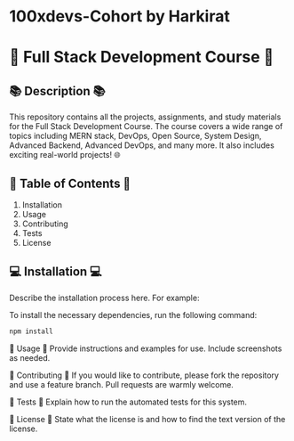 # 100xdevs-Cohort by Harkirat
# 🚀 Full Stack Development Course 🚀

## 📚 Description 📚

This repository contains all the projects, assignments, and study materials for the Full Stack Development Course. The course covers a wide range of topics including MERN stack, DevOps, Open Source, System Design, Advanced Backend, Advanced DevOps, and many more. It also includes exciting real-world projects! 🌐

## 📖 Table of Contents 📖

1. Installation
2. Usage
3. Contributing
4. Tests
5. License

## 💻 Installation 💻

Describe the installation process here. For example:

To install the necessary dependencies, run the following command:

```markdown
npm install
```
🎯 Usage 🎯
Provide instructions and examples for use. Include screenshots as needed.

🤝 Contributing 🤝
If you would like to contribute, please fork the repository and use a feature branch. Pull requests are warmly welcome.

🧪 Tests 🧪
Explain how to run the automated tests for this system.

📜 License 📜
State what the license is and how to find the text version of the license.
